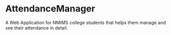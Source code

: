 # AttendanceManager
A Web Application for NMIMS college students that helps them manage and see their attendance in detail.

